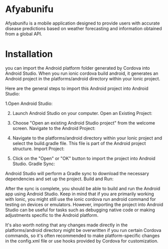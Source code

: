 # Afyabunifu
Afyabunifu is a mobile application designed to provide users with accurate disease predictions based on weather forecasting and information obtained from a global API.

# Installation
you can import the Android platform folder generated by Cordova into Android Studio. When you run ionic cordova build android, it generates an Android project in the platforms/android directory within your Ionic project.

Here are the general steps to import this Android project into Android Studio:

1.Open Android Studio:

2. Launch Android Studio on your computer.
Open an Existing Project:

3. Choose "Open an existing Android Studio project" from the welcome screen.
Navigate to the Android Project:

4. Navigate to the platforms/android directory within your Ionic project and select the build.gradle file. This file is part of the Android project structure.
Import Project:

5. Click on the "Open" or "OK" button to import the project into Android Studio.
Gradle Sync:

Android Studio will perform a Gradle sync to download the necessary dependencies and set up the project.
Build and Run:

After the sync is complete, you should be able to build and run the Android app using Android Studio.
Keep in mind that if you are primarily working with Ionic, you might still use the ionic cordova run android command for testing on devices or emulators. However, importing the project into Android Studio can be useful for tasks such as debugging native code or making adjustments specific to the Android platform.

It's also worth noting that any changes made directly in the platforms/android directory might be overwritten if you run certain Cordova commands, so it's often recommended to make platform-specific changes in the config.xml file or use hooks provided by Cordova for customization.
